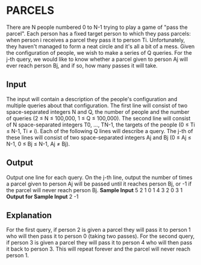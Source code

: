 # PARCELS

There are N people numbered 0 to N-1 trying to play a game of "pass the parcel".
Each person has a fixed target person to which they pass parcels: when person i
receives a parcel they pass it to person Ti. Unfortunately, they haven't managed to
form a neat circle and it's all a bit of a mess.
Given the configuration of people, we wish to make a series of Q queries. For the j-th
query, we would like to know whether a parcel given to person Aj will ever reach
person Bj, and if so, how many passes it will take.

## Input
The input will contain a description of the people's configuration and multiple queries
about that configuration.
The first line will consist of two space-separated integers N and Q, the number of
people and the number of queries (2 ≤ N ≤ 100,000, 1 ≤ Q ≤ 100,000).
The second line will consist of N space-separated integers T0, ..., TN-1, the targets of
the people (0 ≤ Ti ≤ N-1, Ti ≠ i).
Each of the following Q lines will describe a query. The j-th of these lines will consist
of two space-separated integers Aj and Bj (0 ≤ Aj ≤ N-1, 0 ≤ Bj ≤ N-1, Aj ≠ Bj).
## Output
Output one line for each query. On the j-th line, output the number of times a parcel
given to person Aj will be passed until it reaches person Bj, or -1 if the parcel will
never reach person Bj.
**Sample Input**
5 2
1 0 1 4 3
2 0
3 1
**Output for Sample Input**
2
-1
## Explanation
For the first query, if person 2 is given a parcel they will pass it to person 1 who will
then pass it to person 0 (taking two passes).
For the second query, if person 3 is given a parcel they will pass it to person 4 who
will then pass it back to person 3. This will repeat forever and the parcel will never
reach person 1.

